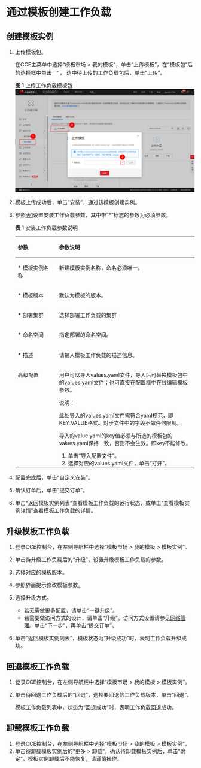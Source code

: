 # 通过模板创建工作负载<a name="cce_01_0146"></a>

## 创建模板实例<a name="s94388d41fe234fba81844802bc682fb8"></a>

1.  上传模板包。

    在CCE主菜单中选择“模板市场 \>  我的模板”，单击“上传模板”，在“模板包”后的选择框中单击![](figures/icon-select.png)， 选中待上传的工作负载包后，单击“上传”。

    **图 1**  上传工作负载模板包<a name="fig1029711912716"></a>  
    ![](figures/上传工作负载模板包.jpg "上传工作负载模板包")

2.  模板上传成功后，单击“安装”，通过该模板创建实例。
3.  参照[表1](#t26bc1c499f114b5185e5edcf61e44d95)设置安装工作负载参数，其中带“\*”标志的参数为必填参数。

    **表 1**  安装工作负载参数说明

    <a name="t26bc1c499f114b5185e5edcf61e44d95"></a>
    <table><thead align="left"><tr id="rbf609a3fcf2445d2b6d59cbcca7f75b3"><th class="cellrowborder" valign="top" width="23%" id="mcps1.2.3.1.1"><p id="a24b59ed54e3e49a7abefd7528912fb26"><a name="a24b59ed54e3e49a7abefd7528912fb26"></a><a name="a24b59ed54e3e49a7abefd7528912fb26"></a>参数</p>
    </th>
    <th class="cellrowborder" valign="top" width="77%" id="mcps1.2.3.1.2"><p id="a48e24994d5e7491782edce936fd59c1a"><a name="a48e24994d5e7491782edce936fd59c1a"></a><a name="a48e24994d5e7491782edce936fd59c1a"></a>参数说明</p>
    </th>
    </tr>
    </thead>
    <tbody><tr id="r4199465b1b1a4b31b17eac511ff9c594"><td class="cellrowborder" valign="top" width="23%" headers="mcps1.2.3.1.1 "><p id="a010899bea1f349bdad1eef099e4fa486"><a name="a010899bea1f349bdad1eef099e4fa486"></a><a name="a010899bea1f349bdad1eef099e4fa486"></a>* 模板实例名称</p>
    </td>
    <td class="cellrowborder" valign="top" width="77%" headers="mcps1.2.3.1.2 "><p id="a0153652b843848a3b6bdad99e3c3b39f"><a name="a0153652b843848a3b6bdad99e3c3b39f"></a><a name="a0153652b843848a3b6bdad99e3c3b39f"></a>新建模板实例名称，命名必须唯一。</p>
    </td>
    </tr>
    <tr id="re1bc8a3557e9484baa79c65dc200a4b1"><td class="cellrowborder" valign="top" width="23%" headers="mcps1.2.3.1.1 "><p id="a634af1e2910741f1912518b3bfec7389"><a name="a634af1e2910741f1912518b3bfec7389"></a><a name="a634af1e2910741f1912518b3bfec7389"></a>* 模板版本</p>
    </td>
    <td class="cellrowborder" valign="top" width="77%" headers="mcps1.2.3.1.2 "><p id="ac38c5df873f6444b981b35885f8eef62"><a name="ac38c5df873f6444b981b35885f8eef62"></a><a name="ac38c5df873f6444b981b35885f8eef62"></a>默认为模板的版本。</p>
    </td>
    </tr>
    <tr id="rbe9ab58d5e67480aa6e422ef627d53a3"><td class="cellrowborder" valign="top" width="23%" headers="mcps1.2.3.1.1 "><p id="a951eab31ec67431facfacf0c7a30e58b"><a name="a951eab31ec67431facfacf0c7a30e58b"></a><a name="a951eab31ec67431facfacf0c7a30e58b"></a>* 部署集群</p>
    </td>
    <td class="cellrowborder" valign="top" width="77%" headers="mcps1.2.3.1.2 "><p id="a7d5ca4f0299b4ff59ab86cbca0c02d38"><a name="a7d5ca4f0299b4ff59ab86cbca0c02d38"></a><a name="a7d5ca4f0299b4ff59ab86cbca0c02d38"></a>选择部署工作负载的<span class="keyword" id="keyword1967843164711"><a name="keyword1967843164711"></a><a name="keyword1967843164711"></a>集群</span></p>
    </td>
    </tr>
    <tr id="rbd79869126dd476ba89ebd3a3103af0c"><td class="cellrowborder" valign="top" width="23%" headers="mcps1.2.3.1.1 "><p id="zh-cn_topic_0093297948_p441405163731"><a name="zh-cn_topic_0093297948_p441405163731"></a><a name="zh-cn_topic_0093297948_p441405163731"></a>* 命名空间</p>
    </td>
    <td class="cellrowborder" valign="top" width="77%" headers="mcps1.2.3.1.2 "><p id="a29df703802f0429a96ce7e488e7b6376"><a name="a29df703802f0429a96ce7e488e7b6376"></a><a name="a29df703802f0429a96ce7e488e7b6376"></a>指定部署的命名空间。</p>
    </td>
    </tr>
    <tr id="row12128113318231"><td class="cellrowborder" valign="top" width="23%" headers="mcps1.2.3.1.1 "><p id="p812820333234"><a name="p812820333234"></a><a name="p812820333234"></a>* 描述</p>
    </td>
    <td class="cellrowborder" valign="top" width="77%" headers="mcps1.2.3.1.2 "><p id="p5128833142317"><a name="p5128833142317"></a><a name="p5128833142317"></a>请输入模板工作负载的描述信息。</p>
    </td>
    </tr>
    <tr id="r70f26452e7574784b0bcc4fa28655e23"><td class="cellrowborder" valign="top" width="23%" headers="mcps1.2.3.1.1 "><p id="ae76aa7c5d99b4e378bf694b82b9e5dc5"><a name="ae76aa7c5d99b4e378bf694b82b9e5dc5"></a><a name="ae76aa7c5d99b4e378bf694b82b9e5dc5"></a>高级配置</p>
    </td>
    <td class="cellrowborder" valign="top" width="77%" headers="mcps1.2.3.1.2 "><p id="a303f5e86580c4fa29c238785c98ea8ce"><a name="a303f5e86580c4fa29c238785c98ea8ce"></a><a name="a303f5e86580c4fa29c238785c98ea8ce"></a>用户可以导入values.yaml文件，导入后可替换模板包中的values.yaml文件；也可直接在配置框中在线编辑模板参数。</p>
    <div class="note" id="na1d8e395109d472699025c5118ef563d"><a name="na1d8e395109d472699025c5118ef563d"></a><a name="na1d8e395109d472699025c5118ef563d"></a><span class="notetitle"> 说明： </span><div class="notebody"><p class="textintable" id="a428d67dfa7aa45e99ea2cc24c467e433"><a name="a428d67dfa7aa45e99ea2cc24c467e433"></a><a name="a428d67dfa7aa45e99ea2cc24c467e433"></a>此处导入的values.yaml文件需符合yaml规范，即KEY:VALUE格式。对于文件中的字段不做任何限制。</p>
    <p id="p112003015566"><a name="p112003015566"></a><a name="p112003015566"></a>导入的value.yaml的key值必须与所选的模板包的values.yaml保持一致，否则不会生效。即key不能修改。</p>
    </div></div>
    <a name="o62d8e522faae46b79e270230405ddf10"></a><a name="o62d8e522faae46b79e270230405ddf10"></a><ol id="o62d8e522faae46b79e270230405ddf10"><li>单击“导入配置文件”。</li><li>选择对应的values.yaml文件，单击“打开”。</li></ol>
    </td>
    </tr>
    </tbody>
    </table>

4.  配置完成后，单击“自定义安装”。
5.  确认订单后，单击“提交订单”。
6.  单击“返回模板实例列表”查看模板工作负载的运行状态，或单击“查看模板实例详情”查看模板工作负载的详情。

## 升级模板工作负载<a name="section5324101171010"></a>

1.  登录CCE控制台，在左侧导航栏中选择“模板市场 \> 我的模板 \> 模板实例“。
2.  单击待升级工作负载后的“升级”，设置升级模板工作负载的参数。
3.  选择对应的模板版本。
4.  参照界面提示修改模板参数。
5.  选择升级方式。
    -   若无需做更多配置，请单击“一键升级”。
    -   若需要做访问方式的设计，请单击“升级”。访问方式设置请参见[网络管理](网络管理.md)。单击“下一步”，再单击“提交订单”。

6.  单击“返回模板实例列表“，模板状态为“升级成功”时，表明工作负载升级成功。

## 回退模板工作负载<a name="section13251511191012"></a>

1.  登录CCE控制台，在左侧导航栏中选择“模板市场 \> 我的模板 \> 模板实例“。
2.  单击待回退工作负载后的“回退”，选择要回退的工作负载版本，单击“回退”。

    模板工作负载列表中，状态为“回退成功”时，表明工作负载回退成功。


## 卸载模板工作负载<a name="section15325151161011"></a>

1.  登录CCE控制台，在左侧导航栏中选择“模板市场 \> 我的模板 \> 模板实例“。
2.  单击待卸载模板实例后的“更多 \> 卸载”，确认待卸载模板实例后，单击“确定”。模板实例卸载后不能恢复，请谨慎操作。

